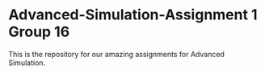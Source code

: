 # Advanced-Simulation-Assignment 1 Group 16

This is the repository for our amazing assignments for Advanced Simulation.
